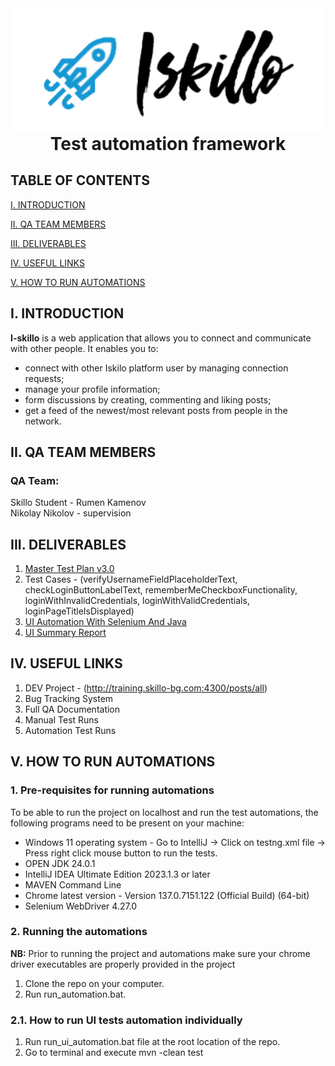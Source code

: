 <img align="right" src="Iskillo-logo.png" alt="Skillo Academy Logo" />


<div align="center">

# Test automation framework
</div>

## TABLE OF CONTENTS

[I. INTRODUCTION](#i-introduction)

[II. QA TEAM MEMBERS](#ii-qa-team-members)

[III. DELIVERABLES](#iii-deliverables)

[IV. USEFUL LINKS](#iv-useful-links)

[V. HOW TO RUN AUTOMATIONS](#v-how-to-run-automations)



## I. INTRODUCTION

__I-skillo__ is a web application that allows you to connect and communicate with other people. It enables you to:

- connect with other Iskilo platform user by managing connection requests;
- manage your profile information;
- form discussions by creating, commenting and liking posts;
- get a feed of the newest/most relevant posts from people in the network.


## II. QA TEAM MEMBERS

### QA Team:
Skillo Student - Rumen Kamenov<br/>
Nikolay Nikolov - supervision

## III. DELIVERABLES
1. [Master Test Plan v3.0]( )
2. Test Cases - (verifyUsernameFieldPlaceholderText, checkLoginButtonLabelText, rememberMeCheckboxFunctionality, loginWithInvalidCredentials, loginWithValidCredentials, loginPageTitleIsDisplayed)
3. [UI Automation With Selenium And Java]( )
4. [UI Summary Report]( )

## IV. USEFUL LINKS
1. DEV Project - (http://training.skillo-bg.com:4300/posts/all)
2. Bug Tracking System
3. Full QA Documentation
4. Manual Test Runs
5. Automation Test Runs

## V. HOW TO RUN AUTOMATIONS

### __1. Pre-requisites for running automations__

To be able to run the project on localhost and run the test automations, the following programs need to be present on your machine:

- Windows 11 operating system - Go to IntelliJ -> Click on testng.xml file -> Press right click mouse button to run the tests.
- OPEN JDK 24.0.1
- IntelliJ IDEA Ultimate Edition 2023.1.3 or later
- MAVEN Command Line
- Chrome latest version - Version 137.0.7151.122 (Official Build) (64-bit)
- Selenium WebDriver 4.27.0

### __2. Running the automations__

__NB:__ Prior to running the project and automations make sure your chrome driver executables are properly provided in the project

1. Clone the repo on your computer.
2. Run run_automation.bat.

### __2.1. How to run UI tests automation individually__

1. Run run_ui_automation.bat file at the root location of the repo.
2. Go to terminal and execute mvn -clean test 
 
